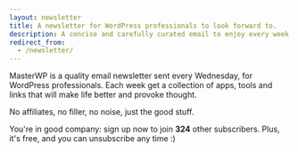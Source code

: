 ```yaml
---
layout: newsletter
title: A newsletter for WordPress professionals to look forward to.
description: A concise and carefully curated email to enjoy every week.
redirect_from:
  - /newsletter/
---
```

MasterWP is a quality email newsletter sent every Wednesday, for WordPress professionals. Each week get a collection of apps, tools and links that will make life better and provoke thought.

No affiliates, no filler, no noise, just the good stuff.

You're in good company: sign up now to join **324** other subscribers. Plus, it's free, and you can unsubscribe any time :)
